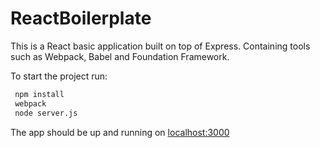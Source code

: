 # ReactBoilerplate

This is a React basic application built on top of Express. Containing tools such as Webpack, Babel and Foundation Framework.

To start the project run:

```sh
 npm install
 webpack
 node server.js
```
The app should be up and running on [localhost:3000]


[localhost:3000]: <http://localhost:3000>
